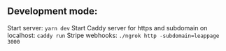## Development mode:

Start server: `yarn dev`
Start Caddy server for https and subdomain on localhost: `caddy run`
Stripe webhooks: `./ngrok http -subdomain=leappage 3000`
